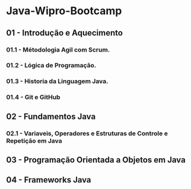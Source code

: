 # Java-Wipro-Bootcamp

## 01 - Introdução e Aquecimento
### 01.1 - Métodologia Agil com Scrum.
### 01.2 - Lógica de Programação.
### 01.3 - Historia da Linguagem Java.
### 01.4 - Git e GitHub

## 02 - Fundamentos Java
### 02.1 - Variaveis, Operadores e Estruturas de Controle e Repetição em Java

## 03 - Programação Orientada a Objetos em Java

## 04 - Frameworks Java

#

